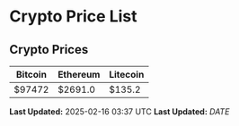 # Crypto Price List

## Crypto Prices
| Bitcoin | Ethereum | Litecoin |
| ------- | -------- | -------- |
| $97472 | $2691.0 | $135.2 |
**Last Updated:** 2025-02-16 03:37 UTC
**Last Updated:** $DATE$

